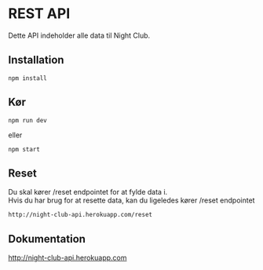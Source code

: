 # REST API

Dette API indeholder alle data til Night Club.

## Installation

```
npm install
```

## Kør

```
npm run dev
```

eller

```
npm start
```

## Reset

Du skal kører /reset endpointet for at fylde data i. </br>
Hvis du har brug for at resette data, kan du ligeledes kører /reset endpointet

```
http://night-club-api.herokuapp.com/reset
```

## Dokumentation

http://night-club-api.herokuapp.com
